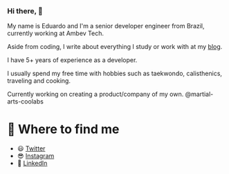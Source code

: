 ### Hi there, :wave:

My name is Eduardo and I'm a senior developer engineer from Brazil, currently working at Ambev Tech.

Aside from coding, I write about everything I study or work with at my [blog](http://souzaeduardoac.github.io/blog).

I have 5+ years of experience as a developer.

I usually spend my free time with hobbies such as taekwondo, calisthenics, traveling and cooking.

Currently working on creating a product/company of my own. @martial-arts-coolabs

# :pushpin: Where to find me
 * :smiley: [Twitter](https://twitter.com/souzaeduardoac)
 * :sunglasses: [Instagram](https://www.instagram.com/souzaeduardoac/)
 * :briefcase: [LinkedIn](https://www.linkedin.com/in/souzaeduardoac/)
